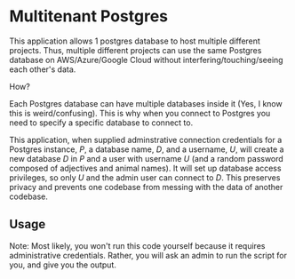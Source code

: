 # Multitenant Postgres
This application allows 1 postgres database to host multiple different projects. Thus, multiple different projects can use the same Postgres database on AWS/Azure/Google Cloud without interfering/touching/seeing each other's data.

How?

Each Postgres database can have multiple databases inside it (Yes, I know this is weird/confusing). This is why when you connect to Postgres you need to specify a specific database to connect to.

This application, when supplied adminstrative connection credentials for a Postgres instance, *P*, a database name, *D*, and a username, *U*, will create a new database *D* in *P* and a user with username *U* (and a random password composed of adjectives and animal names). It will set up database access privileges, so only *U* and the admin user can connect to *D*. This preserves privacy and prevents one codebase from messing with the data of another codebase.

## Usage
Note: Most likely, you won't run this code yourself because it requires administrative credentials. Rather, you will ask an admin to run the script for you, and give you the output.